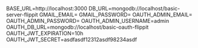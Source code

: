 BASE_URL=http://localhost:3000
DB_URL=mongodb://localhost/basic-server-flippit
GMAIL_EMAIL=
GMAIL_PASSWORD=
OAUTH_ADMIN_EMAIL=
OAUTH_ADMIN_PASSWORD=
OAUTH_ADMIN_USERNAME=admin
OAUTH_DB_URL=mongodb://localhost/basic-oauth-flippit
OAUTH_JWT_EXPIRATION=10h
OAUTH_JWT_SECRET=asdfasdf12312asdf98234asdf
